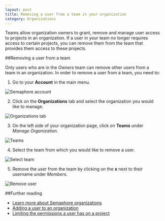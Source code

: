 ```yaml
---
layout: post
title: Removing a user from a team in your organization
category: Organizations
---
```


Teams allow organization owners to grant, remove and manage user access to
projects in an organization. If a user in your team no longer requires access
to certain projects, you can remove them from the team that provides them
access to these projects.

##Removing a user from a team

Only users who are in the _Owners_ team can remove other users from a team in
an organization. In order to remove a user from a team, you need to:

1. Go to your **Account** in the main menu.

  <img src="/docs/assets/img/setting-up-an-organization/account.png" alt="Semaphore account" class="img-responsive img-bordered">

2. Click on the **Organizations** tab and select the organization you would like
to manage.

 <img src="/docs/assets/img/can-i-limit-the-permissions-a-user-has-on-a-specific-project/select-organization.png" alt="Organizations tab" class="img-responsive img-bordered">

3. On the left side of your organization page, click on **Teams** under _Manage Organization_.

 <img src="/docs/assets/img/can-i-limit-the-permissions-a-user-has-on-a-specific-project/teams.png" alt="Teams" class="img-responsive img-bordered">

4. Select the team from which you would like to remove a user.

 <img src="/docs/assets/img/can-i-limit-the-permissions-a-user-has-on-a-specific-project/team-name.png" alt="Select team" class="img-responsive img-bordered">

5. Remove the user from the team by clicking on the **x** next to their username
under _Members_.

 <img src="/docs/assets/img/removing-a-user-from-a-team-in-your-organization/remove-user.png" alt="Remove user" class="img-responsive img-bordered">

##Further reading

- [Learn more about Semaphore organizations](/docs/organizations/about-organizations.html)
- [Adding a user to an organization](/docs/organizations/adding-a-user-to-an-organization.html)
- [Limiting the permissions a user has on a project](/docs/organizations/can-i-limit-the-permissions-a-user-has-on-a-specific-project.html)
